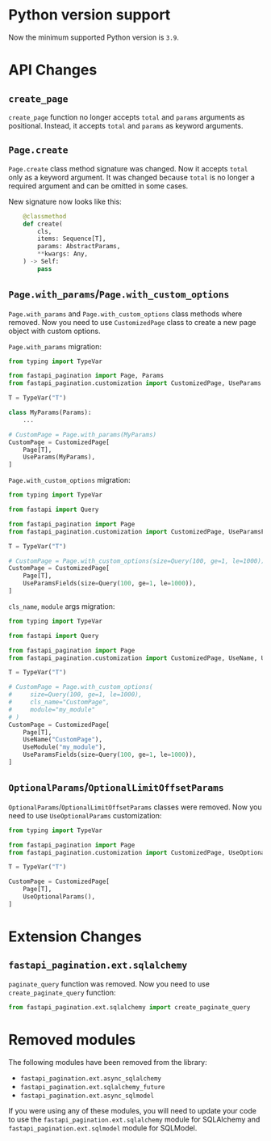 # Python version support

Now the minimum supported Python version is `3.9`.

# API Changes

## `create_page`

`create_page` function no longer accepts `total` and `params` arguments as positional.
Instead, it accepts `total` and `params` as keyword arguments.

## `Page.create`

`Page.create` class method signature was changed. Now it accepts `total` only as a keyword argument.
It was changed because `total` is no longer a required argument and can be omitted in some cases.

New signature now looks like this:
```python
    @classmethod
    def create(
        cls,
        items: Sequence[T],
        params: AbstractParams,
        **kwargs: Any,
    ) -> Self:
        pass
```

## `Page.with_params`/`Page.with_custom_options`

`Page.with_params` and `Page.with_custom_options` class methods where removed.
Now you need to use `CustomizedPage` class to create a new page object with custom options.

`Page.with_params` migration:
```python
from typing import TypeVar

from fastapi_pagination import Page, Params
from fastapi_pagination.customization import CustomizedPage, UseParams

T = TypeVar("T")

class MyParams(Params):
    ...

# CustomPage = Page.with_params(MyParams)
CustomPage = CustomizedPage[
    Page[T],
    UseParams(MyParams),
]
```

`Page.with_custom_options` migration:
```python
from typing import TypeVar

from fastapi import Query

from fastapi_pagination import Page
from fastapi_pagination.customization import CustomizedPage, UseParamsFields

T = TypeVar("T")

# CustomPage = Page.with_custom_options(size=Query(100, ge=1, le=1000))
CustomPage = CustomizedPage[
    Page[T],
    UseParamsFields(size=Query(100, ge=1, le=1000)),
]
```

`cls_name`, `module` args migration:
```python
from typing import TypeVar

from fastapi import Query

from fastapi_pagination import Page
from fastapi_pagination.customization import CustomizedPage, UseName, UseModule, UseParamsFields

T = TypeVar("T")

# CustomPage = Page.with_custom_options(
#     size=Query(100, ge=1, le=1000),
#     cls_name="CustomPage",
#     module="my_module"
# )
CustomPage = CustomizedPage[
    Page[T],
    UseName("CustomPage"),
    UseModule("my_module"),
    UseParamsFields(size=Query(100, ge=1, le=1000)),
]
```

## `OptionalParams`/`OptionalLimitOffsetParams`

`OptionalParams`/`OptionalLimitOffsetParams` classes were removed. Now you need to use `UseOptionalParams` customization:

```python
from typing import TypeVar

from fastapi_pagination import Page
from fastapi_pagination.customization import CustomizedPage, UseOptionalParams

T = TypeVar("T")

CustomPage = CustomizedPage[
    Page[T],
    UseOptionalParams(),
]
```

# Extension Changes

## `fastapi_pagination.ext.sqlalchemy`

`paginate_query` function was removed. Now you need to use `create_paginate_query` function:

```python
from fastapi_pagination.ext.sqlalchemy import create_paginate_query
```

# Removed modules

The following modules have been removed from the library:

* `fastapi_pagination.ext.async_sqlalchemy`
* `fastapi_pagination.ext.sqlalchemy_future`
* `fastapi_pagination.ext.async_sqlmodel`

If you were using any of these modules, you will need to update your code to use the `fastapi_pagination.ext.sqlalchemy` module
for SQLAlchemy and `fastapi_pagination.ext.sqlmodel` module for SQLModel.
